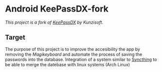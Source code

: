 # Android KeePassDX-fork

*This project is a fork of [KeePassDX](https://github.com/Kunzisoft/KeePassDX) by Kunzisoft.*

## Target

The purpose of this project is to improve the accesibility the app by removing the *Magikeyboard* and automate the process of saving the passwords into the database.
Integration of a system similar to [Syncthing](https://github.com/Catfriend1/syncthing-android) to be able to merge the datebase with linux systems (Arch Linux)
